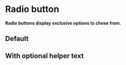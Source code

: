 # Radio button

**Radio buttons display exclusive options to chose from.**

## Default

<demo-block component="radio-button" partial="default"></demo-block>

## With optional helper text

<demo-block component="radio-button" partial="helper"></demo-block>
